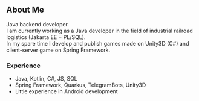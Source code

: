 ## About Me
Java backend developer.  
I am currently working as a Java developer in the field of industrial railroad logistics (Jakarta EE + PL/SQL).  
In my spare time I develop and publish games made on Unity3D (C#) and client-server game on Spring Framework.

### Experience
- Java, Kotlin, C#, JS, SQL
- Spring Framework, Quarkus, TelegramBots, Unity3D
- Little experience in Android development
